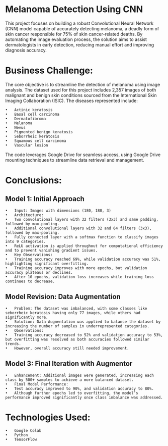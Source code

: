 
# Melanoma Detection Using CNN

This project focuses on building a robust Convolutional Neural Network (CNN) model capable of accurately detecting melanoma, a deadly form of skin cancer responsible for 75% of skin cancer-related deaths. By automating the image evaluation process, the solution aims to assist dermatologists in early detection, reducing manual effort and improving diagnosis accuracy.

# Business Challenge:

The core objective is to streamline the detection of melanoma using image analysis. The dataset used for this project includes 2,357 images of both malignant and benign skin conditions sourced from the International Skin Imaging Collaboration (ISIC). The diseases represented include:

	•	Actinic keratosis
	•	Basal cell carcinoma
	•	Dermatofibroma
	•	Melanoma
	•	Nevus
	•	Pigmented benign keratosis
	•	Seborrheic keratosis
	•	Squamous cell carcinoma
	•	Vascular lesion
 
The code leverages Google Drive for seamless access, using Google Drive mounting techniques to streamline data retrieval and management.


# Conclusions:

## Model 1: Initial Approach

	•	Input: Images with dimensions (180, 180, 3)
	•	Architecture:
	•	Two convolutional layers with 32 filters (3x3) and same padding, followed by max-pooling.
	•	Additional convolutional layers with 32 and 64 filters (3x3), followed by max-pooling.
	•	Fully connected layer with a softmax function to classify images into 9 categories.
	•	ReLU activation is applied throughout for computational efficiency and to prevent vanishing gradient issues.
	•	Key Observations:
	•	Training accuracy reached 69%, while validation accuracy was 51%, highlighting significant overfitting.
	•	Training accuracy improves with more epochs, but validation accuracy plateaus or declines.
	•	After 10 epochs, validation loss increases while training loss continues to decrease.

## Model Revision: Data Augmentation

	•	Problem: The dataset was imbalanced, with some classes like seborrheic keratosis having only 77 images, while others had significantly more.
	•	Solution: Data Augmentation was applied to balance the dataset by increasing the number of samples in underrepresented categories.
	•	Observations:
	•	Training accuracy decreased to 52% and validation accuracy to 53%, but overfitting was resolved as both accuracies followed similar trends.
	•	However, overall accuracy still needed improvement.

## Model 3: Final Iteration with Augmentor

	•	Enhancement: Additional images were generated, increasing each class by 500+ samples to achieve a more balanced dataset.
	•	Final Model Performance:
	•	Test accuracy improved to 90%, and validation accuracy to 80%.
	•	Although further epochs led to overfitting, the model’s performance improved significantly once class imbalance was addressed.

# Technologies Used:

	•	Google Colab
	•	Python
	•	TensorFlow

